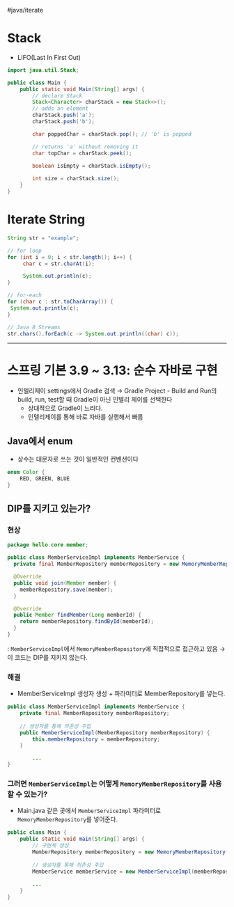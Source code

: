 #java/iterate
# Stack
- LIFO(Last In First Out)
```java
import java.util.Stack;

public class Main {
	public static void Main(String[] args) {
		// declare Stack
		Stack<Character> charStack = new Stack<>();
		// adds an element
		charStack.push('a');
		charStack.push('b');

		char poppedChar = charStack.pop(); // 'b' is popped

		// returns 'a' without removing it
		char topChar = charStack.peek();

		boolean isEmpty = charStack.isEmpty();
     
		int size = charStack.size();
	}
}
```

# Iterate String
```java
String str = "example";

// for loop
for (int i = 0; i < str.length(); i++) {
	 char c = str.charAt(i);

	 System.out.println(c);
}

// for-each
for (char c : str.toCharArray()) {  
 System.out.println(c);  
}

// Java 8 Streams
str.chars().forEach(c -> System.out.println((char) c));
```

---
# 스프링 기본 3.9 ~ 3.13: 순수 자바로 구현
- 인텔리제이 settings에서 Gradle 검색 → Gradle Project - Build and Run의 build, run, test할 때 Gradle이 아닌 인텔리 제이를 선택한다
	- 상대적으로 Gradle이 느리다.
	- 인텔리제이를 통해 바로 자바를 실행해서 빠름
## Java에서 enum
- 상수는 대문자로 쓰는 것이 일반적인 컨벤션이다
```java
enum Color {
    RED, GREEN, BLUE
}
```
## DIP를 지키고 있는가?
### 현상
```java
package hello.core.member;

public class MemberServiceImpl implements MemberService {
  private final MemberRepository memberRepository = new MemoryMemberRepository();

  @Override
  public void join(Member member) {
    memberRepository.save(member);
  }

  @Override
  public Member findMember(Long memberId) {
    return memberRepository.findById(memberId);
  }
}
```
: `MemberServiceImpl`에서 `MemoryMemberRepository`에 직접적으로 접근하고 있음 → 이 코드는 DIP를 지키지 않는다.

### 해결
- MemberServiceImpl 생성자 생성 + 파라미터로 MemberRepository를 넣는다.
```java
public class MemberServiceImpl implements MemberService {
    private final MemberRepository memberRepository;
    
    // 생성자를 통해 의존성 주입
    public MemberServiceImpl(MemberRepository memberRepository) {
        this.memberRepository = memberRepository;
    }

		...
}
```

### 그러면 `MemberServiceImpl`는 어떻게 `MemoryMemberRepository`를 사용할 수 있는가?
- Main.java 같은 곳에서 `MemberServiceImpl` 파라미터로 `MemoryMemberRepository`를 넣어준다.
```java
public class Main {
    public static void main(String[] args) {
        // 구현체 생성
        MemberRepository memberRepository = new MemoryMemberRepository();
        
        // 생성자를 통해 의존성 주입
        MemberService memberService = new MemberServiceImpl(memberRepository);
        
		...
    }
}
```